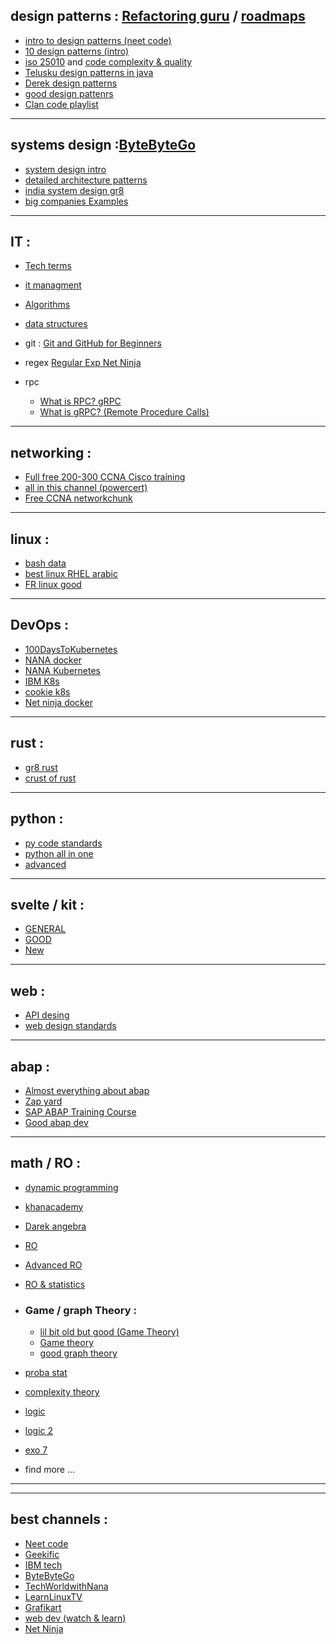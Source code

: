 ## design patterns : [Refactoring guru](https://refactoring.guru/ "good principles") / [roadmaps](https://roadmap.sh/)

- [intro to design patterns (neet code)](https://www.youtube.com/watch?v=tAuRQs_d9F8&t=30s)
- [10 design patterns (intro)](https://youtu.be/tv-_1er1mWI)
- [iso 25010](https://www.youtube.com/watch?v=RGQYwOnUNAo) and [code complexity & quality](https://www.youtube.com/@sayfjawad522/playlists)
- [Telusku design patterns in java](https://www.youtube.com/watch?v=KewVXDBmUhw&list=PLsyeobzWxl7r2ZX1fl-7CKnayxHJA_1ol&index=2)
- [Derek design patterns](https://www.youtube.com/playlist?list=PLF206E906175C7E07)
- [good design pattenrs](https://www.youtube.com/watch?v=tSZn4wkBIu8&list=PLlsmxlJgn1HJpa28yHzkBmUY-Ty71ZUGc&index=2)
- [Clan code playlist](https://www.youtube.com/watch?v=rndiYu8If-I&list=PL_csAAO9PQ8ZIh89P2re5fziX9kaI8Yhx)

* * *

## systems design :[ByteByteGo](https://blog.bytebytego.com/)

- [system design intro](https://www.youtube.com/watch?v=i53Gi_K3o7I&t=73s)
- [detailed architecture patterns](https://www.youtube.com/watch?v=lTkL1oIMiaU&list=PLSyLGd0D0b4ThfElztKEueqQ5SIHJjUEU)
- [india system design gr8](https://www.youtube.com/watch?v=tjiAV4pG9CM&list=PLtZafdfRI4M5blB0jpYtlg70l-W4xVQnO)
- [big companies Examples](https://www.youtube.com/watch?v=Tu-hZ6lqNtY&list=PLI9W87-Dqn7j_x6QtR6sUjycJR7nQLBqT&index=3)

* * *

## IT :

- [Tech terms](https://www.youtube.com/@TechTermsDG/videos)
    
- [it managment](https://www.youtube.com/watch?v=-lU_3BOxuZ4&list=PL-ggE-fPIdy6nf7r2ScLiSo7y1tiqZlQW)
    
- [Algorithms](https://www.youtube.com/watch?v=mB5HXBb_HY8&list=PLDN4rrl48XKpZkf03iYFl-O29szjTrs_O&index=34)
    
- [data structures](https://www.youtube.com/watch?v=Qmt0QwzEmh0&list=PLDV1Zeh2NRsB6SWUrDFW2RmDotAfPbeHu)
    
- git : [Git and GitHub for Beginners](https://www.youtube.com/watch?v=RGOj5yH7evk)
    
- regex [Regular Exp Net Ninja](https://www.youtube.com/watch?v=r6I-Ahc0HB4&list=PL4cUxeGkcC9g6m_6Sld9Q4jzqdqHd2HiD)
    
- rpc
    
    - [What is RPC? gRPC](https://www.youtube.com/watch?v=gnchfOojMk4)
    - [What is gRPC? (Remote Procedure Calls)](https://www.youtube.com/watch?v=hVrwuMnCtok)

* * *

## networking :

- [Full free 200-300 CCNA Cisco training](https://www.youtube.com/playlist?list=PLh94XVT4dq02frQRRZBHzvj2hwuhzSByN)
- [all in this channel (powercert)](https://www.youtube.com/@PowerCertAnimatedVideos)
- [Free CCNA networkchunk](https://www.youtube.com/watch?v=S7MNX_UD7vY&list=PLIhvC56v63IJVXv0GJcl9vO5Z6znCVb1P)

* * *

## linux :

- [bash data](https://www.youtube.com/watch?v=kyaTtJRjMCU&list=PLdfA2CrAqQ5kB8iSbm5FB1ADVdBeOzVqZ)
- [best linux RHEL arabic](https://www.youtube.com/watch?v=oD5Y4Gzr6vw&list=PLy1Fx2HfcmWBpD_PI4AQpjeDK5-5q6TG7)
- [FR linux good](https://www.youtube.com/watch?v=py1E14pXfAM&list=PLrSOXFDHBtfHKxuz6NySItyf4iSEcTw97)

* * *

## DevOps :

- [100DaysToKubernetes](https://www.youtube.com/playlist?list=PLWnens-FYbIpUpmiiNYfkqTZQUYppGMFV)
- [NANA docker](https://www.youtube.com/watch?v=jPdIRX6q4jA&list=PLy7NrYWoggjwPggqtFsI_zMAwvG0SqYCb)
- [NANA Kubernetes](https://www.youtube.com/watch?v=VnvRFRk_51k&list=PLy7NrYWoggjziYQIDorlXjTvvwweTYoNC)
- [IBM K8s](https://www.youtube.com/watch?v=2vMEQ5zs1ko&list=PLOspHqNVtKABAVX4azqPIu6UfsPzSu2YN)
- [cookie k8s](https://www.youtube.com/watch?v=NChhdOZV4sY&list=PLP0aqyZ5GFdk8dwNnBd77rWnsTCmP9wdE)
- [Net ninja docker](https://www.youtube.com/watch?v=31ieHmcTUOk&list=PL4cUxeGkcC9hxjeEtdHFNYMtCpjNBm3h7)

* * *

## rust :

- [gr8 rust](https://www.youtube.com/playlist?list=PLJbE2Yu2zumDF6BX6_RdPisRVHgzV02NW)
- [crust of rust](https://www.youtube.com/playlist?list=PLqbS7AVVErFiWDOAVrPt7aYmnuuOLYvOa)

* * *

## python :

- [py code standards](https://www.youtube.com/watch?v=U2vDWc5sce0)
- [python all in one](https://www.youtube.com/playlist?list=PL-osiE80TeTt2d9bfVyTiXJA-UTHn6WwU)
- [advanced](https://www.youtube.com/@mCoding)

* * *

## svelte / kit :

- [GENERAL](https://www.youtube.com/watch?v=K1Tya6ovVOI&list=PL1fJTPeldj0cD7Yfsrxio6WXHdL-g3AYc)
- [GOOD](https://www.youtube.com/watch?v=EQy-AYhZIlE&list=PLq30BP0TIcqXP149TyFMfRhnMT6T5--e5)
- [New](https://www.youtube.com/watch?v=ygtbuexDHxE&list=PLm_Qt4aKpfKjf77S8UD79Ockhwp_699Ms)

* * *

## web :

- [API desing](https://www.youtube.com/watch?v=9Ng00IlBCtw&list=PL9XzOCngAkqs4m0XdULJu_78nM3Ok3Q65)
- [web design standards](https://www.youtube.com/watch?v=uS9wnNsamzA)

* * *

## abap :

- [Almost everything about abap](https://www.youtube.com/@just2shareji/playlists)
- [Zap yard](https://www.youtube.com/@ZAPYard/playlists)
- [SAP ABAP Training Course](https://www.youtube.com/@sapabaptrainingcourse5247/playlists)
- [Good abap dev](https://www.youtube.com/@brandcaul)

* * *

## math / RO :

- [dynamic programming](https://www.youtube.com/watch?v=qMky6D6YtXU)
    
- [khanacademy](https://www.youtube.com/@khanacademy)
    
- [Darek angebra](https://www.youtube.com/watch?v=B_WCI_A944E&list=PLGLfVvz_LVvQ_hHKxblsjZhfT9Pc4X8CO)
    
- [RO](https://www.youtube.com/watch?v=KIKZyHTDR5Q&list=PLIY8eNdw5tW_UuFLy_vUP2pXNIHls2Pwd)
    
- [Advanced RO](https://www.youtube.com/watch?v=2WeqNVBYrCg&list=PLMHSr8fseBzWKsCDYRz7jFukOciviyXgc)
    
- [RO & statistics](https://www.youtube.com/@lckung.lectures)
    
- ### Game / graph Theory :
    
    - [lil bit old but good (Game Theory)](https://www.youtube.com/watch?v=DW_-I8UuU6I&list=PLGdMwVKbjVQ8DhP8dgrBO1B5etE81Hxxh&index=49)
    - [Game theory](https://www.youtube.com/watch?v=fvEQujUcPv4&list=PLKI1h_nAkaQoDzI4xDIXzx6U2ergFmedo&index=7)
    - [good graph theory](https://www.youtube.com/watch?v=ZQY4IfEcGvM&list=PLztBpqftvzxXBhbYxoaZJmnZF6AUQr1mH)
- [proba stat](https://www.youtube.com/watch?v=Z1zdkcwosD4&list=PLU5aQXLWR3_wDJi9fDQar3GQVfZD4SlbX)
    
- [complexity theory](https://www.youtube.com/watch?v=KydXVE9Su5g&list=PLdUzuimxVcC0DENcdT8mfhI3iRRJLVjqH)
    
- [logic](https://www.youtube.com/watch?v=pHWaxuyfK2s&list=PLHXZ9OQGMqxersk8fUxiUMSIx0DBqsKZS&index=23)
    
- [logic 2](https://www.youtube.com/watch?v=7dnLtvmQkdk&list=PLqEJ_rxb3Xf0dTy_-dSqINnAD5tbmpUx8&index=5)
    
- [exo 7](https://www.youtube.com/@Exo7Math/playlists)
    
- find more ...
    

* * *

* * *

## best channels :

- [Neet code](https://www.youtube.com/@NeetCode)
- [Geekific](https://www.youtube.com/@geekific/playlists)
- [IBM tech](https://www.youtube.com/@IBMTechnology)
- [ByteByteGo](https://www.youtube.com/@ByteByteGo)
- [TechWorldwithNana](https://www.youtube.com/@TechWorldwithNana)
- [LearnLinuxTV](https://www.youtube.com/@LearnLinuxTV/playlists)
- [Grafikart](https://www.youtube.com/@grafikart)
- [web dev (watch & learn)](https://www.youtube.com/@WatchandLearnTutorials/playlists)
- [Net Ninja](https://www.youtube.com/@NetNinja)
